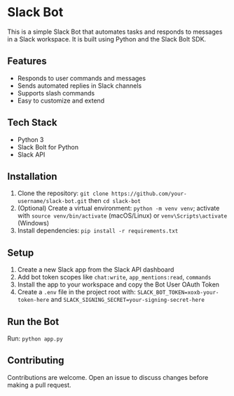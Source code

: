 # Slack Bot

This is a simple Slack Bot that automates tasks and responds to messages in a Slack workspace. It is built using Python and the Slack Bolt SDK.

## Features

* Responds to user commands and messages
* Sends automated replies in Slack channels
* Supports slash commands
* Easy to customize and extend

## Tech Stack

* Python 3
* Slack Bolt for Python
* Slack API

## Installation

1. Clone the repository: `git clone https://github.com/your-username/slack-bot.git` then `cd slack-bot`
2. (Optional) Create a virtual environment: `python -m venv venv`; activate with `source venv/bin/activate` (macOS/Linux) or `venv\Scripts\activate` (Windows)
3. Install dependencies: `pip install -r requirements.txt`

## Setup

1. Create a new Slack app from the Slack API dashboard
2. Add bot token scopes like `chat:write`, `app_mentions:read`, `commands`
3. Install the app to your workspace and copy the Bot User OAuth Token
4. Create a `.env` file in the project root with: `SLACK_BOT_TOKEN=xoxb-your-token-here` and `SLACK_SIGNING_SECRET=your-signing-secret-here`

## Run the Bot

Run: `python app.py`

## Contributing

Contributions are welcome. Open an issue to discuss changes before making a pull request.
